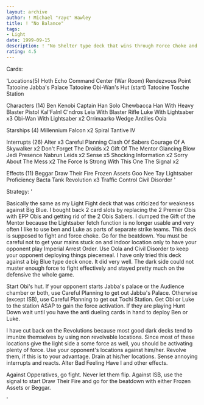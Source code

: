 ```yaml
---
layout: archive
author: ! Michael "rayc" Hawley
title: ! "No Balance"
tags:
- Light
date: 1999-09-15
description: ! "No Shelter type deck that wins through Force Choke and Raw aggression."
rating: 4.5
---
```

Cards: 

'Locations(5)
Hoth Echo Command Center (War Room)
Rendezvous Point
Tatooine Jabba's Palace
Tatooine Obi-Wan's Hut (start)
Tatooine Tosche Station

Characters (14)
Ben Kenobi
Captain Han Solo
Chewbacca
Han With Heavy Blaster Pistol
Kal'Falnl C'ndros
Leia With Blaster Rifle
Luke With Lightsaber x3
Obi-Wan With Lightsaber x2
Orrimaarko
Wedge Antilles
Oola

Starships (4)
Millennium Falcon x2
Spiral
Tantive IV

Interrupts (26)
Alter x3
Careful Planning
Clash Of Sabers
Courage Of A Skywalker x2
Don't Forget The Droids x2
Gift Of The Mentor
Glancing Blow
Jedi Presence
Nabrun Leids x2
Sense x5
Shocking Information x2
Sorry About The Mess x2
The Force Is Strong With This One
The Signal x2

Effects (11)
Beggar
Draw Their Fire
Frozen Assets
Goo Nee Tay
Lightsaber Proficiency
Bacta Tank
Revolution x3
Traffic Control
Civil Disorder
'

Strategy: '

Basically the same as my Light Fight deck that was criticized for weakness against Big Blue. I bought back 2 card slots by replacing the 2 Premier Obis with EPP Obis and getting rid of the 2 Obis Sabers. I dumped the Gift of the Mentor because the Lightsaber fetch function is no longer usable and very often I like to use ben and Luke as parts of separate strike teams.
 This deck is supposed to fight and force choke. Go for the beatdown. You must be careful not to get your mains stuck on and indoor location only to have your opponent play Imperial Arrest Order. Use Oola and Civil Disorder to keep your opponent deploying things piecemeal. I have only tried this deck against a big Blue type deck once. It did very well. The dark side could not muster enough force to fight effectively and stayed pretty much on the defensive the whole game.

Start Obi's hut. If your opponent starts Jabba's palace or the Audience chamber or both, use Careful Planning to get out Jabba's Palace.
Otherwise (except ISB), use Careful Planning to get out Tochi Station.
Get Obi or Luke to the station ASAP to gain the force activation. If they are playing Hunt Down wait until you have the anti dueling cards
in hand to deploy Ben or Luke.

I have cut back on the Revolutions because most good dark decks tend to imunize themselves by using non revolvable locations. Since most of these locations give the light side a some force as well, you should be activating plenty of force.
Use your opponent's locations against him/her. Revolve them, if this is to your advantage. Drain at his/her locations. Sense annoying interrupts and reacts. Alter Bad Feeling Have I and other effects.

Against Opperatives, go fight. Never let them flip.
Against ISB, use the signal to start Draw Their Fire and go for the beatdown with either Frozen Assets or Beggar.


'